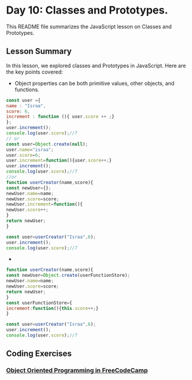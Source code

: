 
# Day 10: Classes and Prototypes.

This README file summarizes the JavaScript lesson on Classes and Prototypes.

## Lesson Summary

In this lesson, we explored classes and Prototypes in JavaScript. Here are the key points covered:

- Object properties can be both primitive values, other objects, and functions.

```javascript
const user ={
name : "Israa",
score: 6,
increment : function (){ user.score ++ ;}
};
user.increment();
console.log(user.score);//7
// or
const user=Object.create(null);
user.name="israa";
user.score=6;
user.increment=function(){user.score++;}
user.increment();
console.log(user.score);//7
//or
function userCreator(name,score){
const newUser={};
newUser.name=name;
newUser.score=score;
newUser.increment=function(){
newUser.score++;
}
return newUser;
}

const user=userCreator("Israa",6);
user.increment();
console.log(user.score);//7
```
-
```javaScript
function userCreator(name,score){
const newUser=Object.create(userFunctionStore);
newUser.name=name;
newUser.score=score;
return newUser;
}
const userFunctionStore={
increment:function(){this.score++;}
}

const user=userCreator("Israa",6);
user.increment();
console.log(user.score);//7
```


## Coding Exercises

### [Object Oriented Programming in FreeCodeCamp](https://github.com/orjwan-alrajaby/gsg-QA-Nablus-training-2023/blob/main/learning-sprint-1/week2%20-%20javaScript-the-hard-parts-v2/day%204/task.md)



